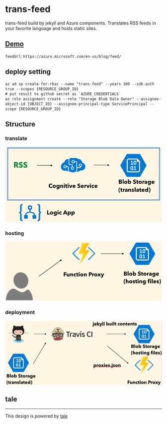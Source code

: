 # trans-feed
trans-feed build by jekyll and Azure components.
Translates RSS feeds in your favorite language and hosts static sites.

## [Demo](https://trans-feed.azurewebsites.net/)

`feedUrl`: `https://azure.microsoft.com/en-us/blog/feed/`

## deploy setting
```
az ad sp create-for-rbac --name "trans-feed" --years 100 --sdk-auth true --scopes {RESOURCE_GROUP_ID}
# put result to github secret as `AZURE_CREDENTIALS`
az role assignment create --role "Storage Blob Data Owner" --assignee-object-id {OBJECT_ID} --assignee-principal-type ServicePrincipal --scope {RESOURCE_GROUP_ID}
```

## Structure

### translate
![translate](https://raw.githubusercontent.com/kheiakiyama/trans-feed/master/structure/translate.png)

### hosting
![hosting](https://raw.githubusercontent.com/kheiakiyama/trans-feed/master/structure/hosting.png)

### deployment
![deployment](https://raw.githubusercontent.com/kheiakiyama/trans-feed/master/structure/deployment.png)

## tale
-------
This design is powered by [tale](https://chesterhow.github.io/tale)
